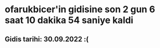# ofarukbicer'in gidisine son 2 gun 6 saat 10 dakika 54 saniye kaldi

## Gidis tarihi: 30.09.2022 :(